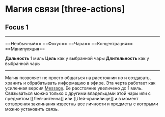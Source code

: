 # Магия связи [three-actions]
## Focus 1

---

==Необычный== ==Фокус== ==Чара== ==Концентрация== ==Манипуляция==

**Дальность** 1 миль
**Цель** как у выбранной чары
**Длительность** как у выбранной чары

---

Магия позволяет не просто общаться на расстоянии но и создавать, хранить и обрабатывать информацию в эфире.  Эта черта работает как усиленная версия [Message](https://2e.aonprd.com/Spells.aspx?ID=1598). Ее расстояние увеличено до 1 миль. Связываться можно только с другими владельцами этой чары или с предметом [[Лей-антенна]] или [[Лей-хранилище]] и в момент сотворения заклинания известны все личности и предметы с которыми можно установить связь.